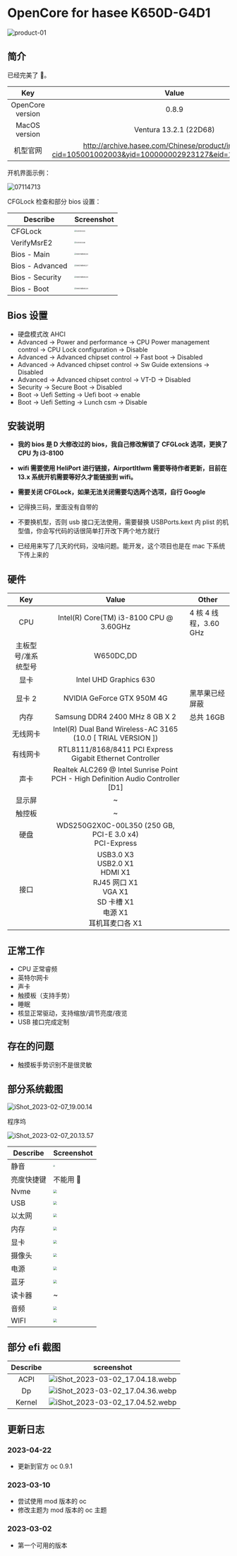 # OpenCore for hasee K650D-G4D1

![product-01](./assets/2015053002216853.png)

## 简介

已经完美了 🤣。

|       Key        |                                                    Value                                                     |
| :--------------: | :----------------------------------------------------------------------------------------------------------: |
| OpenCore version |                                                    0.8.9                                                     |
|  MacOS version   |                                            Ventura 13.2.1 (22D68)                                            |
|     机型官网     | http://archive.hasee.com/Chinese/product/index.aspx?cid=105001002003&yid=100000002923127&eid=100000013446143 |

开机界面示例：

![07114713](./assets/02093335.webp)

CFGLock 检查和部分 bios 设置：

| Describe        | Screenshot                                                                  |
| --------------- | --------------------------------------------------------------------------- |
| CFGLock         | <img src="./assets/02093341.webp" alt="02093341" style="zoom:25%;" />       |
| VerifyMsrE2     | <img src="./assets/02093346.webp" alt="02093346" style="zoom:25%;" />       |
| Bios - Main     | <img src="./assets/WechatIMG26.webp" alt="WechatIMG26" style="zoom:25%;" /> |
| Bios - Advanced | <img src="./assets/WechatIMG27.webp" alt="WechatIMG27" style="zoom:25%;" /> |
| Bios - Security | <img src="./assets/WechatIMG28.webp" alt="WechatIMG28" style="zoom:25%;" /> |
| Bios - Boot     | <img src="./assets/WechatIMG29.webp" alt="WechatIMG29" style="zoom:25%;" /> |

## Bios 设置

- 硬盘模式改 AHCI
- Advanced -> Power and performance -> CPU Power management control -> CPU Lock configuration -> Disable
- Advanced -> Advanced chipset control -> Fast boot -> Disabled
- Advanced -> Advanced chipset control -> Sw Guide extensions -> Disabled
- Advanced -> Advanced chipset control -> VT-D -> Disabled
- Security -> Secure Boot -> Disabled
- Boot -> Uefi Setting -> Uefi boot -> enable
- Boot -> Uefi Setting -> Lunch csm -> Disable

## 安装说明

- **我的 bios 是 D 大修改过的 bios，我自己修改解锁了 CFGLock 选项，更换了 CPU 为 i3-8100**

- **wifi 需要使用 HeliPort 进行链接，AirportItlwm 需要等待作者更新，目前在 13.x 系统开机需要等好久才能链接到 wifi。**
- **需要关闭 CFGLock，如果无法关闭需要勾选两个选项，自行 Google**
- 记得换三码，里面没有自带的
- 不要换机型，否则 usb 接口无法使用，需要替换 USBPorts.kext 内 plist 的机型值，你会写代码的话很简单打开改下两个地方就行
- 已经用来写了几天的代码，没啥问题。能开发，这个项目也是在 mac 下系统下传上来的

## 硬件

|         Key         |                                                     Value                                                      | Other                 |
| :-----------------: | :------------------------------------------------------------------------------------------------------------: | --------------------- |
|         CPU         |                                    Intel(R) Core(TM) i3-8100 CPU @ 3.60GHz                                     | 4 核 4 线程，3.60 GHz |
| 主板型号/准系统型号 |                                                   W650DC,DD                                                    |                       |
|        显卡         |                                             Intel UHD Graphics 630                                             |                       |
|       显卡 2        |                                           NVIDIA GeForce GTX 950M 4G                                           | 黑苹果已经屏蔽        |
|        内存         |                                         Samsung DDR4 2400 MHz 8 GB X 2                                         | 总共 16GB             |
|      无线网卡       |                          Intel(R) Dual Band Wireless-AC 3165 (10.0 [ TRIAL VERSION ])                          |                       |
|      有线网卡       |                           RTL8111/8168/8411 PCI Express Gigabit Ethernet Controller                            |                       |
|        声卡         |                Realtek ALC269 @ Intel Sunrise Point PCH - High Definition Audio Controller [D1]                |                       |
|       显示屏        |                                                       ~                                                        |                       |
|       触控板        |                                                       ~                                                        |                       |
|        硬盘         |                           WDS250G2X0C-00L350 (250 GB, PCI-E 3.0 x4)<br/>PCI-Express                            |                       |
|        接口         | USB3.0 X3<br/>USB2.0 X1<br/>HDMI X1<br/>RJ45 网口 X1<br/>VGA X1<br/>SD 卡槽 X1<br/>电源 X1<br/>耳机耳麦口各 X1 |                       |

## 正常工作

- CPU 正常睿频
- 英特尔网卡
- 声卡
- 触摸板（支持手势）
- 睡眠
- 核显正常驱动，支持缩放/调节亮度/夜览
- USB 接口完成定制

## 存在的问题

- 触摸板手势识别不是很灵敏

## 部分系统截图

![iShot_2023-02-07_19.00.14](./assets/iShot_2023-03-02_16.58.41.webp)

程序坞

![iShot_2023-02-07_20.13.57](./assets/iShot_2023-03-02_16.59.17.webp)

| Describe   | Screenshot                                                               |
| ---------- | ------------------------------------------------------------------------ |
| 静音       | <img src="./assets/iShot_2023-03-02_16.59.44.webp" style="zoom:25%;" />  |
| 亮度快捷键 | 不能用 🥵                                                                |
| Nvme       | <img src="./assets/iShot_2023-03-02_17.00.19.webp" style="zoom: 50%;" /> |
| USB        | <img src="./assets/iShot_2023-03-02_17.00.38.webp" style="zoom:50%;" />  |
| 以太网     | <img src="./assets/iShot_2023-03-02_17.00.50.webp" style="zoom:50%;" />  |
| 内存       | <img src="./assets/iShot_2023-03-02_17.01.55.webp" style="zoom:50%;" />  |
| 显卡       | <img src="./assets/iShot_2023-03-02_17.01.59.webp" style="zoom:50%;" />  |
| 摄像头     | <img src="./assets/iShot_2023-03-02_17.02.03.webp" style="zoom:50%;" />  |
| 电源       | <img src="./assets/iShot_2023-03-02_17.02.17.webp" style="zoom:50%;" />  |
| 蓝牙       | <img src="./assets/iShot_2023-03-02_17.02.28.webp" style="zoom:50%;" />  |
| 读卡器     | ~                                                                        |
| 音频       | <img src="./assets/iShot_2023-03-02_17.02.47.webp" style="zoom:50%;" />  |
| WIFI       | <img src="./assets/iShot_2023-03-02_17.03.23.webp" style="zoom:50%;" />  |

## 部分 efi 截图

| Describe | screenshot                                                                 |
| :------: | -------------------------------------------------------------------------- |
|   ACPI   | ![iShot_2023-03-02_17.04.18.webp](./assets/iShot_2023-03-02_17.04.18.webp) |
|    Dp    | ![iShot_2023-03-02_17.04.36.webp](./assets/iShot_2023-03-02_17.04.36.webp) |
|  Kernel  | ![iShot_2023-03-02_17.04.52.webp](./assets/iShot_2023-03-02_17.04.52.webp) |

## 更新日志

### 2023-04-22

- 更新到官方 oc 0.9.1

### 2023-03-10

- 尝试使用 mod 版本的 oc
- 修改主题为 mod 版本的 oc 主题

### 2023-03-02

- 第一个可用的版本
